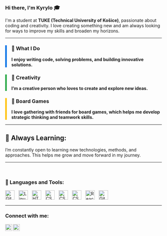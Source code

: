 ### Hi there, I'm Kyrylo 🎓

I'm a student at **TUKE (Technical University of Košice)**, passionate about coding and creativity. I love creating something new and am always looking for ways to improve my skills and broaden my horizons.

---
<style>
    .highlight-box {
        border-left: 5px solid #0073e6;
        padding-left: 15px;
        margin-bottom: 15px;
        font-weight: bold;
        transition: all 0.3s ease;
    }

    .highlight-box:hover {
        background-color: #f0f0f0;
    }
</style>

<div class="highlight-box">
    <h3>🔧 What I Do</h3>
    <p>I enjoy writing code, solving problems, and building innovative solutions.</p>
</div>

<div class="highlight-box" style="border-left-color: #28a745;">
    <h3>🎨 Creativity</h3>
    <p>I’m a creative person who loves to create and explore new ideas.</p>
</div>

<div class="highlight-box" style="border-left-color: #ffc107;">
    <h3>🎲 Board Games</h3>
    <p>I love gathering with friends for board games, which helps me develop strategic thinking and teamwork skills.</p>
</div>



---

## 🌱 Always Learning:

I’m constantly open to learning new technologies, methods, and approaches. This helps me grow and move forward in my journey.

---

<br />

### 🧰 Languages and Tools:
<img align="left" alt="Git" width="30px" style="padding-right:10px;" src="https://cdn.jsdelivr.net/gh/devicons/devicon/icons/git/git-original.svg" />
<img align="left" alt="Linux" width="30px" style="padding-right:10px;" src="https://cdn.jsdelivr.net/gh/devicons/devicon/icons/linux/linux-original.svg" />
<img align="left" alt="HTML" width="30px" style="padding-right:10px;" src="https://cdn.jsdelivr.net/gh/devicons/devicon/icons/html5/html5-plain.svg" />
<img align="left" alt="CSS" width="30px" style="padding-right:10px;" src="https://cdn.jsdelivr.net/gh/devicons/devicon/icons/css3/css3-plain.svg" />
<img align="left" alt="CSS" width="30px" style="padding-right:10px;" src="https://cdn.jsdelivr.net/gh/devicons/devicon/icons/c/c-plain.svg" />
<img align="left" alt="CSS" width="30px" style="padding-right:10px;" src="https://cdn.jsdelivr.net/gh/devicons/devicon/icons/java/java-plain.svg" />
<img align="left" alt="React" width="30px" style="padding-right:10px;" src="https://cdn.jsdelivr.net/gh/devicons/devicon/icons/postgresql/postgresql-plain.svg" />
<img align="left" alt="GitHub" width="30px" style="padding-right:10px;" src="https://cdn.jsdelivr.net/gh/devicons/devicon/icons/github/github-original.svg" />

<br />
<br />

---

### Connect with me:
[<img align="left" alt="Kyrylo | LinkedIn" width="22px" src="https://cdn.jsdelivr.net/npm/simple-icons@v3/icons/linkedin.svg" />][linkedin]
[<img align="left" alt="Kyrylo | Instagram" width="22px" src="https://cdn.jsdelivr.net/npm/simple-icons@v3/icons/instagram.svg" />][instagram]

<br />


[linkedin]: https://www.linkedin.com/in/kyrylo-tarasov-59b3a0324/
[instagram]: https://www.instagram.com/jeszter.tp/

